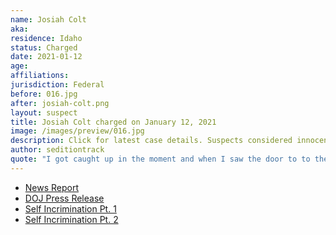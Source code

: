 ```yaml
---
name: Josiah Colt
aka:
residence: Idaho
status: Charged
date: 2021-01-12
age:
affiliations:
jurisdiction: Federal
before: 016.jpg
after: josiah-colt.png
layout: suspect
title: Josiah Colt charged on January 12, 2021
image: /images/preview/016.jpg
description: Click for latest case details. Suspects considered innocent until proven guilty.
author: seditiontrack
quote: "I got caught up in the moment and when I saw the door to to the Chamber open, I walked in, hopped down, and sat on the chair."
---
```


- [News Report](https://wgntv.com/news/josiah-colt-man-seen-hanging-from-senate-balcony-turns-himself-in/)
- [DOJ Press Release](https://www.justice.gov/usao-dc/pr/seven-charged-federal-court-following-events-united-capitol)
- [Self Incrimination Pt. 1](https://idahonews.com/more-to-watch/boise-man-goes-viral-after-making-his-way-onto-senate-floor?utm_source=t.co&utm_medium=referral&utm_campaign=socialflow)
- [Self Incrimination Pt. 2](https://www.facebook.com/watch/?v=2810471175876452)
